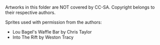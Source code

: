Artworks in this folder are NOT covered by CC-SA. Copyright belongs to their respective authors. 

Sprites used with permission from the authors:

- Lou Bagel's Waffle Bar by Chris Taylor
- Into The Rift by Weston Tracy
